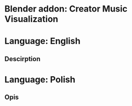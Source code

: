 # Blender addon: Creator Music Visualization

# Language: English

## Descirption

# Language: Polish

## Opis



